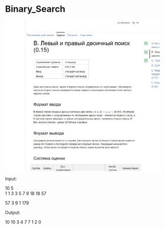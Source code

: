 # Binary_Search

![](problem.jpg)







Input:

10 5                          
1 1 3 3 5 7 9 18 18 57

57 3 9 1 179


Output:


10 10
3 4
7 7
1 2
0
